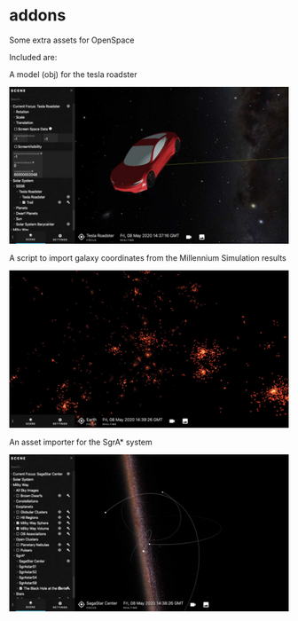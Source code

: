# addons

Some extra assets for OpenSpace


Included are:

A model (obj) for the tesla roadster

![tesla roadster model](example-images/teslaroadster.jpg)

A script to import galaxy coordinates from the Millennium Simulation results

![millenniumsimulation](example-images/millenniumsimulation.jpg)

An asset importer for the SgrA* system

![SgrA*](example-images/sgrastar.jpg)
